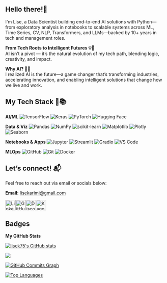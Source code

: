## Hello there!👋
I'm Lise, a Data Scientist building end-to-end AI solutions with Python—from exploratory analysis in notebooks to scalable systems across ML, Time Series, CV, NLP, Transformers, and LLMs—backed by 10+ years in tech and management roles.

**From Tech Roots to Intelligent Futures 💡🤖**  
AI isn’t a pivot — it’s the natural evolution of my tech path, blending logic, creativity, and impact.

**Why AI? 🤖🌐**  
I realized AI is the future—a game changer that’s transforming industries, accelerating innovation, and enabling intelligent solutions that change how we live and work.

## My Tech Stack 🔧📚 

**AI/ML**
![TensorFlow](https://img.shields.io/badge/TensorFlow-FF6F00?style=flat-square&logo=tensorflow&logoColor=white) ![Keras](https://img.shields.io/badge/Keras-D00000?style=flat-square&logo=keras&logoColor=white) ![PyTorch](https://img.shields.io/badge/PyTorch-EE4C2C?style=flat-square&logo=pytorch&logoColor=white) ![Hugging Face](https://img.shields.io/badge/HuggingFace-FFD21F?style=flat-square&logo=huggingface&logoColor=black)

**Data & Viz**
![Pandas](https://img.shields.io/badge/Pandas-150458?style=flat-square&logo=pandas&logoColor=white) ![NumPy](https://img.shields.io/badge/NumPy-013243?style=flat-square&logo=numpy&logoColor=white) ![scikit-learn](https://img.shields.io/badge/scikit--learn-F7931E?style=flat-square&logo=scikit-learn&logoColor=white) ![Matplotlib](https://img.shields.io/badge/Matplotlib-11557C?style=flat-square&logo=matplotlib&logoColor=white) ![Plotly](https://img.shields.io/badge/Plotly-3F4F75?style=flat-square&logo=plotly&logoColor=white) ![Seaborn](https://img.shields.io/badge/Seaborn-4B8BBE?style=flat-square&logo=python&logoColor=white)

**Notebooks & Apps**
![Jupyter](https://img.shields.io/badge/Jupyter-F37626?style=flat-square&logo=jupyter&logoColor=white) ![Streamlit](https://img.shields.io/badge/Streamlit-FF4B4B?style=flat-square&logo=streamlit&logoColor=white) ![Gradio](https://img.shields.io/badge/Gradio-3F2EFC?style=flat-square&logo=gradio&logoColor=white) ![VS Code](https://img.shields.io/badge/VS%20Code-007ACC?style=flat-square&logo=visualstudiocode&logoColor=white)

**MLOps**
![GitHub](https://img.shields.io/badge/GitHub-181717?style=flat-square&logo=github&logoColor=white) ![Git](https://img.shields.io/badge/Git-F05032?style=flat-square&logo=git&logoColor=white) ![Docker](https://img.shields.io/badge/Docker-2496ED?style=flat-square&logo=docker&logoColor=white)


## Let’s connect! 📬  
Feel free to reach out via email or socials below:

**Email:** [lisekarimi@gmail.com](mailto:lisekarimi@gmail.com)
<p align="left">
<a href="https://www.linkedin.com/in/lise-karimi" target="_blank" rel="noreferrer"><img src="https://cdn.jsdelivr.net/gh/devicons/devicon/icons/linkedin/linkedin-original.svg" width="32" height="32" alt="LinkedIn" /></a><a href="https://github.com/lisek75" target="_blank" rel="noreferrer"><img src="https://cdn.jsdelivr.net/gh/devicons/devicon/icons/github/github-original.svg" width="32" height="32" alt="GitHub" /></a><a href="https://discord.com/users/cryptoliza" target="_blank" rel="noreferrer"><img src="https://cdn.jsdelivr.net/gh/danielcranney/readme-generator/public/icons/socials/discord.svg" width="32" height="32" alt="Discord" /></a><a href="https://www.kaggle.com/lizk75" target="_blank" rel="noreferrer"><img src="https://cdn4.iconfinder.com/data/icons/logos-and-brands/512/189_Kaggle_logo_logos-512.png" width="32" height="32" alt="Kaggle" /></a>

  ## Badges

<b>My GitHub Stats</b>

<a href="http://www.github.com/lisek75"><img src="https://github-readme-stats.vercel.app/api?username=lisek75&show_icons=true&hide=stars,issues,&count_private=true&title_color=0891b2&text_color=ffffff&icon_color=0891b2&bg_color=1c1917&hide_border=true&show_icons=true" alt="lisek75's GitHub stats" /></a>

<a href="http://www.github.com/lisek75"><img src="https://github-readme-streak-stats.herokuapp.com/?user=lisek75&stroke=ffffff&background=1c1917&ring=0891b2&fire=0891b2&currStreakNum=ffffff&currStreakLabel=0891b2&sideNums=ffffff&sideLabels=ffffff&dates=ffffff&hide_border=true" /></a>

<a href="http://www.github.com/lisek75"><img src="https://github-readme-activity-graph.vercel.app/graph?username=lisek75&bg_color=1c1917&color=ffffff&line=0891b2&point=ffffff&area_color=1c1917&area=true&hide_border=true&custom_title=GitHub%20Commits%20Graph" alt="GitHub Commits Graph" /></a>

<a href="https://github.com/lisek75" align="left"><img src="https://github-readme-stats.vercel.app/api/top-langs/?username=lisek75&langs_count=10&title_color=0891b2&text_color=ffffff&icon_color=0891b2&bg_color=1c1917&hide_border=true&locale=en&custom_title=Top%20%Languages" alt="Top Languages" /></a>
